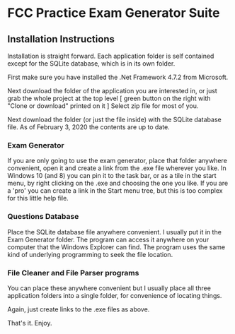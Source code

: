 # **FCC Practice Exam Generator Suite**

## **Installation Instructions**

Installation is straight forward. Each application folder is self contained except for the SQLite database, which is in its own folder.

First make sure you have installed the .Net Framework 4.7.2 from Microsoft.

Next download the folder of the application you are interested in, or just grab the whole project at the top level [ green button on the right with "Clone or download" printed on it ] Select zip file for most of you.

Next download the folder (or just the file inside) with the SQLite database file. As of February 3, 2020 the contents are up to date.

### **Exam Generator**

If you are only going to use the exam generator, place that folder anywhere convenient, open it and create a link from the .exe file wherever you like. In Windows 10 (and 8) you can pin it to the task bar, or as a tile in the start menu, by right clicking on the .exe and choosing the one you like. If you are a 'pro' you can create a link in the Start menu tree, but this is too complex for this little help file.

### **Questions Database**

Place the SQLite database file anywhere convenient. I usually put it in the Exam Generator folder. The program can access it anywhere on your computer that the Windows Explorer can find. The program uses the same kind of underlying programming to seek the file location. 

### **File Cleaner and File Parser programs**

You can place these anywhere convenient but I usually place all three application folders into a single folder, for convenience of locating things.

Again, just create links to the .exe files as above.

That's it. Enjoy.